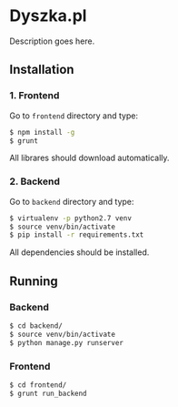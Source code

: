 # Dyszka.pl

Description goes here.

## Installation

### 1. Frontend
Go to `frontend` directory and type:

```sh
$ npm install -g
$ grunt
```
All librares should download automatically.

### 2. Backend
Go to `backend` directory and type:

```sh
$ virtualenv -p python2.7 venv
$ source venv/bin/activate
$ pip install -r requirements.txt
```
All dependencies should be installed.

## Running

### Backend
```sh
$ cd backend/
$ source venv/bin/activate
$ python manage.py runserver
```

### Frontend
```sh
$ cd frontend/
$ grunt run_backend
```